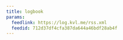 ```yaml
---
title: logbook
params:
  feedlink: https://log.kvl.me/rss.xml
  feedid: 712d37df4cfa387da644a46bdf28ab4f
---
```

